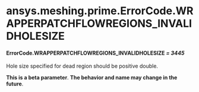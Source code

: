 <a id="ansys-meshing-prime-errorcode-wrapperpatchflowregions-invalidholesize"></a>

# ansys.meshing.prime.ErrorCode.WRAPPERPATCHFLOWREGIONS_INVALIDHOLESIZE

<a id="ansys.meshing.prime.ErrorCode.WRAPPERPATCHFLOWREGIONS_INVALIDHOLESIZE"></a>

#### ErrorCode.WRAPPERPATCHFLOWREGIONS_INVALIDHOLESIZE *= 3445*

Hole size specified for dead region should be positive double.

**This is a beta parameter**. **The behavior and name may change in the future**.

<!-- !! processed by numpydoc !! -->
